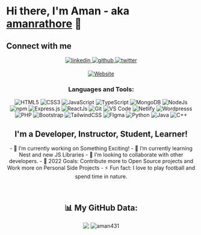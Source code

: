

# Hi there, I'm Aman - aka [amanrathore][website] 👋

## Connect with me  

<div align="center">
 <a href="https://www.linkedin.com/in/aman-rathore-28161014a/" target="_blank">
<img src=https://img.shields.io/badge/linkedin-%231E77B5.svg?&style=for-the-badge&logo=linkedin&logoColor=white alt=linkedin style="margin-bottom: 5px;" />
</a>
<a href="https://github.com/aman431" target="_blank">
<img src=https://img.shields.io/badge/github-%2324292e.svg?&style=for-the-badge&logo=github&logoColor=white alt=github style="margin-bottom: 5px;" />
</a>
<a href="https://twitter.com/amanrathore_7" target="_blank">
<img src=https://img.shields.io/badge/twitter-%2300acee.svg?&style=for-the-badge&logo=twitter&logoColor=white alt=twitter style="margin-bottom: 5px;" />
</a>

[![Website](https://img.shields.io/website?label=amanrathore.dev&style=for-the-badge&url=https%3A%2F%2Fsinghkunal2050.dev/)](https://amanrathod.netlify.app/)


### Languages and Tools:

<p align="center"> 
<img alt="HTML5" src="https://img.shields.io/badge/html5-%23E34F26.svg?&style=for-the-badge&logo=html5&logoColor=white" />
<img alt="CSS3" src="https://img.shields.io/badge/css3-%231572B6.svg?&style=for-the-badge&logo=css3&logoColor=white" />
<img alt="JavaScript" src="https://img.shields.io/badge/javascript-%23323330.svg?&style=for-the-badge&logo=javascript&logoColor=%23F7DF1E" />
<!-- <img alt="NESTJS" src="https://img.shields.io/badge/-NEST%20JS-red" /> -->
<img alt="TypeScript" src="https://img.shields.io/badge/-TypeScript-blue?&style=for-the-badge&logo=typescript&logoColor=white" />
<img alt="MongoDB" src="https://img.shields.io/badge/MongoDB-lightgreen?style=for-the-badge&logo=mongodb&logoColor=4EA94B" />
<img alt="NodeJs" src="https://img.shields.io/badge/Node.js-339933?style=for-the-badge&logo=nodedotjs&logoColor=white" />
<img alt="npm" src="https://img.shields.io/badge/npm-CB3837?style=for-the-badge&logo=npm&logoColor=white" />
<img alt="Express.js" src="https://img.shields.io/badge/Express.js-000000?style=for-the-badge&logo=express&logoColor=white" />
<img alt="ReactJs" src="https://img.shields.io/badge/React-20232A?style=for-the-badge&logo=react&logoColor=61DAFB" />
<img alt="Git" src="https://img.shields.io/badge/Git-F05032?style=for-the-badge&logo=git&logoColor=white" />
<img alt="VS Code" src="https://img.shields.io/badge/Visual_Studio_Code-0078D4?style=for-the-badge&logo=visual%20studio%20code&logoColor=white" />
<img alt="Netlify" src="https://img.shields.io/badge/netlify-%23000000.svg?style=for-the-badge&logo=netlify&logoColor=#00C7B7" />
<!-- <img alt="Vercel" src="https://img.shields.io/badge/vercel-%23000000.svg?style=for-the-badge&logo=vercel&logoColor=white" /> -->
<img alt="Wordpresss" src="https://img.shields.io/badge/WordPress-%23117AC9.svg?style=for-the-badge&logo=WordPress&logoColor=white" />
<img alt="PHP" src="https://img.shields.io/badge/php-%23777BB4.svg?style=for-the-badge&logo=php&logoColor=white" />
<img alt="Bootstrap" src="https://img.shields.io/badge/bootstrap-%23563D7C.svg?style=for-the-badge&logo=bootstrap&logoColor=white" />
<img alt="TailwindCSS" src="https://img.shields.io/badge/tailwindcss-%2338B2AC.svg?style=for-the-badge&logo=tailwind-css&logoColor=white" />
<img alt="FIgma" src="https://img.shields.io/badge/figma-%23F24E1E.svg?style=for-the-badge&logo=figma&logoColor=white" />
<img alt="Python" src="https://img.shields.io/badge/python-%2314354C.svg?style=for-the-badge&logo=python&logoColor=white"/>
<img alt="Java" src="https://img.shields.io/badge/java-%23ED8B00.svg?&style=for-the-badge&logo=java&logoColor=white" />
<img alt="C++" src="https://img.shields.io/badge/c++-%23ED8B00.svg?&style=for-the-badge&logo=C++&logoColor=red" />


## I'm a Developer, Instructor, Student, Learner!
<p align="center"> 
- 🔭 I’m currently working on Something Exciting!
- 🌱 I’m currently learning Nest and new JS Libraries
- 👯 I’m looking to collaborate with other developers.
- 🥅 2022 Goals: Contribute more to Open Source projects and Work more on Personal Side Projects
- ⚡ Fun fact: I love to play football and spend time in nature.
 </p>
<!-- ### Spotify Playing 🎧
[<img src="https://now-playing-codestackr.vercel.app/api/spotify-playing" alt="codeSTACKr Spotify Playing" width="350" />](https://open.spotify.com/user/swyqyimdc12jajde4vpwd2x1b) -->

<br />

## 📊 My GitHub Data:
 
<div align="center">
  <img align="center" src="https://github-readme-stats.anuraghazra1.vercel.app/api?username=aman431&show_icons=true&theme=dark" />
  <img align="center" src="https://github-readme-streak-stats.herokuapp.com/?user=aman431&theme=dark" alt="aman431" />
</div>
<br />
<br />

</div>
<!-- 
![visitors](https://visitor-badge.glitch.me/badge?page_id=aman431)
 -->

</p>

[website]: https://amanrathod.netlify.app/
[twitter]: https://twitter.com/amanrathore_7
[instagram]: https://www.instagram.com/coden.inja/?hl=en
[linkedin]: https://www.linkedin.com/in/aman-rathore-28161014a/
[BrandNeev]: http://brandneev.kernculture.com/

<br />
